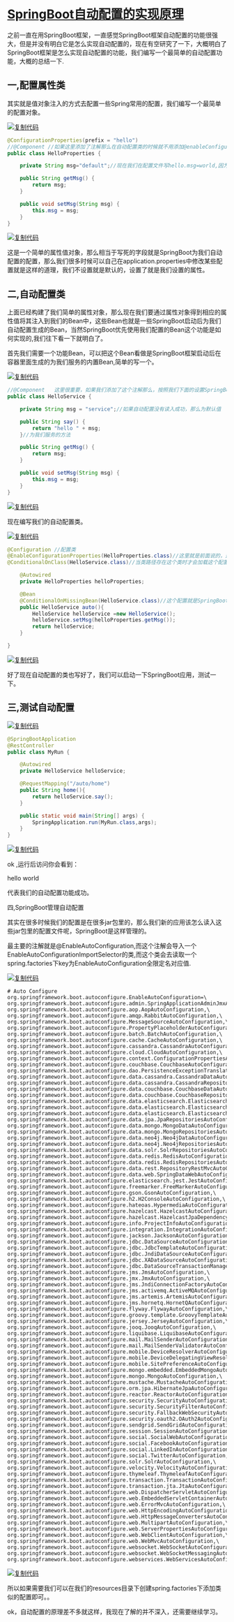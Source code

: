 # [SpringBoot自动配置的实现原理](https://www.cnblogs.com/lfjjava/p/6096884.html)

之前一直在用SpringBoot框架，一直感觉SpringBoot框架自动配置的功能很强大，但是并没有明白它是怎么实现自动配置的，现在有空研究了一下，大概明白了SpringBoot框架是怎么实现自动配置的功能，我们编写一个最简单的自动配置功能，大概的总结一下.

## 一,配置属性类

其实就是值对象注入的方式去配置一些Spring常用的配置，我们编写一个最简单的配置对象。

[![复制代码](https://common.cnblogs.com/images/copycode.gif)](javascript:void(0);)

```java
@ConfigurationProperties(prefix = "hello")
//@Component //如果这里添加了注解那么在自动配置类的时候就不用添加@enableConfigurationProperties(HelloProperties.class)注解.
public class HelloProperties {

    private String msg="default";//现在我们在配置文件写hello.msg=world,因为简单就不再展示;如果那么默认为default.

    public String getMsg() {
        return msg;
    }

    public void setMsg(String msg) {
        this.msg = msg;
    }
}
```

[![复制代码](https://common.cnblogs.com/images/copycode.gif)](javascript:void(0);)

这是一个简单的属性值对象，那么相当于写死的字段就是SpringBoot为我们自动配置的配置，那么我们很多时候可以自己在application.properties中修改某些配置就是这样的道理，我们不设置就是默认的，设置了就是我们设置的属性。

 

## 二,自动配置类

上面已经构建了我们简单的属性对象，那么现在我们要通过属性对象得到相应的属性值将其注入到我们的Bean中，这些Bean也就是一些SpringBoot启动后为我们自动配置生成的Bean，当然SpringBoot优先使用我们配置的Bean这个功能是如何实现的,我们往下看一下就明白了。

首先我们需要一个功能Bean，可以把这个Bean看做是SpringBoot框架启动后在容器里面生成的为我们服务的内置Bean,简单的写一个。

[![复制代码](https://common.cnblogs.com/images/copycode.gif)](javascript:void(0);)

```java
//@Component   这里很重要，如果我们添加了这个注解那么，按照我们下面的设置SpringBoot会优先使用我们配置的这个Bean，这是符合SpringBoot框架优先使用自定义Bean的原则的。
public class HelloService {

    private String msg = "service";//如果自动配置没有读入成功，那么为默认值

    public String say() {
        return "hello " + msg;
    }//为我们服务的方法

    public String getMsg() {
        return msg;
    }

    public void setMsg(String msg) {
        this.msg = msg;
    }
}
```

[![复制代码](https://common.cnblogs.com/images/copycode.gif)](javascript:void(0);)

现在编写我们的自动配置类。

[![复制代码](https://common.cnblogs.com/images/copycode.gif)](javascript:void(0);)

```java
@Configuration //配置类
@EnableConfigurationProperties(HelloProperties.class)//这里就是前面说的，这个注解读入我们的配置对象类
@ConditionalOnClass(HelloService.class)//当类路径存在这个类时才会加载这个配置类，否则跳过,这个很有用比如不同jar包间类依赖，依赖的类不存在直接跳过，不会报错public class HelloAutoConfiguration {

    @Autowired
    private HelloProperties helloProperties;

    @Bean
    @ConditionalOnMissingBean(HelloService.class)//这个配置就是SpringBoot可以优先使用自定义Bean的核心所在，如果没有我们的自定义Bean那么才会自动配置一个新的Bean
    public HelloService auto(){
        HelloService helloService =new HelloService();
        helloService.setMsg(helloProperties.getMsg());
        return helloService;
    }

}
```

[![复制代码](https://common.cnblogs.com/images/copycode.gif)](javascript:void(0);)

好了现在自动配置的类也写好了，我们可以启动一下SpringBoot应用，测试一下。

## 三,测试自动配置

[![复制代码](https://common.cnblogs.com/images/copycode.gif)](javascript:void(0);)

```java
@SpringBootApplication
@RestController
public class MyRun {

    @Autowired
    private HelloService helloService;

    @RequestMapping("/auto/home")
    public String home(){
        return helloService.say();
    }

    public static void main(String[] args) {
        SpringApplication.run(MyRun.class,args);
    }
}
```

[![复制代码](https://common.cnblogs.com/images/copycode.gif)](javascript:void(0);)

ok ,运行后访问你会看到：

hello world

代表我们的自动配置功能成功。

四,SpringBoot管理自动配置

其实在很多时候我们的配置是在很多jar包里的，那么我们新的应用该怎么读入这些jar包里的配置文件呢，SpringBoot是这样管理的。

最主要的注解就是@EnableAutoConfiguration,而这个注解会导入一个EnableAutoConfigurationImportSelector的类,而这个类会去读取一个spring.factories下key为EnableAutoConfiguration全限定名对应值.

 

[![复制代码](https://common.cnblogs.com/images/copycode.gif)](javascript:void(0);)

```
# Auto Configure
org.springframework.boot.autoconfigure.EnableAutoConfiguration=\
org.springframework.boot.autoconfigure.admin.SpringApplicationAdminJmxAutoConfiguration,\
org.springframework.boot.autoconfigure.aop.AopAutoConfiguration,\
org.springframework.boot.autoconfigure.amqp.RabbitAutoConfiguration,\
org.springframework.boot.autoconfigure.MessageSourceAutoConfiguration,\
org.springframework.boot.autoconfigure.PropertyPlaceholderAutoConfiguration,\
org.springframework.boot.autoconfigure.batch.BatchAutoConfiguration,\
org.springframework.boot.autoconfigure.cache.CacheAutoConfiguration,\
org.springframework.boot.autoconfigure.cassandra.CassandraAutoConfiguration,\
org.springframework.boot.autoconfigure.cloud.CloudAutoConfiguration,\
org.springframework.boot.autoconfigure.context.ConfigurationPropertiesAutoConfiguration,\
org.springframework.boot.autoconfigure.couchbase.CouchbaseAutoConfiguration,\
org.springframework.boot.autoconfigure.dao.PersistenceExceptionTranslationAutoConfiguration,\
org.springframework.boot.autoconfigure.data.cassandra.CassandraDataAutoConfiguration,\
org.springframework.boot.autoconfigure.data.cassandra.CassandraRepositoriesAutoConfiguration,\
org.springframework.boot.autoconfigure.data.couchbase.CouchbaseDataAutoConfiguration,\
org.springframework.boot.autoconfigure.data.couchbase.CouchbaseRepositoriesAutoConfiguration,\
org.springframework.boot.autoconfigure.data.elasticsearch.ElasticsearchAutoConfiguration,\
org.springframework.boot.autoconfigure.data.elasticsearch.ElasticsearchDataAutoConfiguration,\
org.springframework.boot.autoconfigure.data.elasticsearch.ElasticsearchRepositoriesAutoConfiguration,\
org.springframework.boot.autoconfigure.data.jpa.JpaRepositoriesAutoConfiguration,\
org.springframework.boot.autoconfigure.data.mongo.MongoDataAutoConfiguration,\
org.springframework.boot.autoconfigure.data.mongo.MongoRepositoriesAutoConfiguration,\
org.springframework.boot.autoconfigure.data.neo4j.Neo4jDataAutoConfiguration,\
org.springframework.boot.autoconfigure.data.neo4j.Neo4jRepositoriesAutoConfiguration,\
org.springframework.boot.autoconfigure.data.solr.SolrRepositoriesAutoConfiguration,\
org.springframework.boot.autoconfigure.data.redis.RedisAutoConfiguration,\
org.springframework.boot.autoconfigure.data.redis.RedisRepositoriesAutoConfiguration,\
org.springframework.boot.autoconfigure.data.rest.RepositoryRestMvcAutoConfiguration,\
org.springframework.boot.autoconfigure.data.web.SpringDataWebAutoConfiguration,\
org.springframework.boot.autoconfigure.elasticsearch.jest.JestAutoConfiguration,\
org.springframework.boot.autoconfigure.freemarker.FreeMarkerAutoConfiguration,\
org.springframework.boot.autoconfigure.gson.GsonAutoConfiguration,\
org.springframework.boot.autoconfigure.h2.H2ConsoleAutoConfiguration,\
org.springframework.boot.autoconfigure.hateoas.HypermediaAutoConfiguration,\
org.springframework.boot.autoconfigure.hazelcast.HazelcastAutoConfiguration,\
org.springframework.boot.autoconfigure.hazelcast.HazelcastJpaDependencyAutoConfiguration,\
org.springframework.boot.autoconfigure.info.ProjectInfoAutoConfiguration,\
org.springframework.boot.autoconfigure.integration.IntegrationAutoConfiguration,\
org.springframework.boot.autoconfigure.jackson.JacksonAutoConfiguration,\
org.springframework.boot.autoconfigure.jdbc.DataSourceAutoConfiguration,\
org.springframework.boot.autoconfigure.jdbc.JdbcTemplateAutoConfiguration,\
org.springframework.boot.autoconfigure.jdbc.JndiDataSourceAutoConfiguration,\
org.springframework.boot.autoconfigure.jdbc.XADataSourceAutoConfiguration,\
org.springframework.boot.autoconfigure.jdbc.DataSourceTransactionManagerAutoConfiguration,\
org.springframework.boot.autoconfigure.jms.JmsAutoConfiguration,\
org.springframework.boot.autoconfigure.jmx.JmxAutoConfiguration,\
org.springframework.boot.autoconfigure.jms.JndiConnectionFactoryAutoConfiguration,\
org.springframework.boot.autoconfigure.jms.activemq.ActiveMQAutoConfiguration,\
org.springframework.boot.autoconfigure.jms.artemis.ArtemisAutoConfiguration,\
org.springframework.boot.autoconfigure.jms.hornetq.HornetQAutoConfiguration,\
org.springframework.boot.autoconfigure.flyway.FlywayAutoConfiguration,\
org.springframework.boot.autoconfigure.groovy.template.GroovyTemplateAutoConfiguration,\
org.springframework.boot.autoconfigure.jersey.JerseyAutoConfiguration,\
org.springframework.boot.autoconfigure.jooq.JooqAutoConfiguration,\
org.springframework.boot.autoconfigure.liquibase.LiquibaseAutoConfiguration,\
org.springframework.boot.autoconfigure.mail.MailSenderAutoConfiguration,\
org.springframework.boot.autoconfigure.mail.MailSenderValidatorAutoConfiguration,\
org.springframework.boot.autoconfigure.mobile.DeviceResolverAutoConfiguration,\
org.springframework.boot.autoconfigure.mobile.DeviceDelegatingViewResolverAutoConfiguration,\
org.springframework.boot.autoconfigure.mobile.SitePreferenceAutoConfiguration,\
org.springframework.boot.autoconfigure.mongo.embedded.EmbeddedMongoAutoConfiguration,\
org.springframework.boot.autoconfigure.mongo.MongoAutoConfiguration,\
org.springframework.boot.autoconfigure.mustache.MustacheAutoConfiguration,\
org.springframework.boot.autoconfigure.orm.jpa.HibernateJpaAutoConfiguration,\
org.springframework.boot.autoconfigure.reactor.ReactorAutoConfiguration,\
org.springframework.boot.autoconfigure.security.SecurityAutoConfiguration,\
org.springframework.boot.autoconfigure.security.SecurityFilterAutoConfiguration,\
org.springframework.boot.autoconfigure.security.FallbackWebSecurityAutoConfiguration,\
org.springframework.boot.autoconfigure.security.oauth2.OAuth2AutoConfiguration,\
org.springframework.boot.autoconfigure.sendgrid.SendGridAutoConfiguration,\
org.springframework.boot.autoconfigure.session.SessionAutoConfiguration,\
org.springframework.boot.autoconfigure.social.SocialWebAutoConfiguration,\
org.springframework.boot.autoconfigure.social.FacebookAutoConfiguration,\
org.springframework.boot.autoconfigure.social.LinkedInAutoConfiguration,\
org.springframework.boot.autoconfigure.social.TwitterAutoConfiguration,\
org.springframework.boot.autoconfigure.solr.SolrAutoConfiguration,\
org.springframework.boot.autoconfigure.velocity.VelocityAutoConfiguration,\
org.springframework.boot.autoconfigure.thymeleaf.ThymeleafAutoConfiguration,\
org.springframework.boot.autoconfigure.transaction.TransactionAutoConfiguration,\
org.springframework.boot.autoconfigure.transaction.jta.JtaAutoConfiguration,\
org.springframework.boot.autoconfigure.web.DispatcherServletAutoConfiguration,\
org.springframework.boot.autoconfigure.web.EmbeddedServletContainerAutoConfiguration,\
org.springframework.boot.autoconfigure.web.ErrorMvcAutoConfiguration,\
org.springframework.boot.autoconfigure.web.HttpEncodingAutoConfiguration,\
org.springframework.boot.autoconfigure.web.HttpMessageConvertersAutoConfiguration,\
org.springframework.boot.autoconfigure.web.MultipartAutoConfiguration,\
org.springframework.boot.autoconfigure.web.ServerPropertiesAutoConfiguration,\
org.springframework.boot.autoconfigure.web.WebClientAutoConfiguration,\
org.springframework.boot.autoconfigure.web.WebMvcAutoConfiguration,\
org.springframework.boot.autoconfigure.websocket.WebSocketAutoConfiguration,\
org.springframework.boot.autoconfigure.websocket.WebSocketMessagingAutoConfiguration,\
org.springframework.boot.autoconfigure.webservices.WebServicesAutoConfiguration
```

[![复制代码](https://common.cnblogs.com/images/copycode.gif)](javascript:void(0);)

 

所以如果需要我们可以在我们的resources目录下创建spring.factories下添加类似的配置即可。。

 

ok，自动配置的原理差不多就这样，我现在了解的并不深入，还需要继续学习。